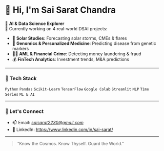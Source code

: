 # 👋 Hi, I'm Sai Sarat Chandra

🎯 **AI & Data Science Explorer**  
💼 Currently working on 4 real-world DSAI projects:

- 🔭 **Solar Studies**: Forecasting solar storms, CMEs & flares  
- 🧬 **Genomics & Personalized Medicine**: Predicting disease from genetic markers  
- 🕵️‍♂️ **AML & Financial Crime**: Detecting money laundering & fraud  
- 💰 **FinTech Analytics**: Investment trends, M&A predictions

---

### 🧰 Tech Stack
`Python` `Pandas` `Scikit-Learn` `TensorFlow` `Google Colab` `Streamlit` `NLP` `Time Series` `ML & AI`

---

### 🔗 Let's Connect
- 📫 Email: *saisarat2230@gmail.com*
- 🔗 LinkedIn: https://www.linkedin.com/in/sai-sarat/

---

> “Know the Cosmos. Know Thyself. Guard the World.”
